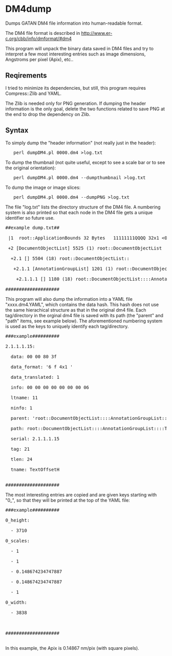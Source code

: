 # DM4dump

Dumps GATAN DM4 file information into human-readable format.

The DM4 file format is described in http://www.er-c.org/cbb/info/dmformat/#dm4 

This program will unpack the binary data saved in DM4 files and try to interpret a few most interesting entries such as image dimensions, Angstroms per pixel (Apix), etc..


## Reqirements

I tried to minimize its dependencies, but still, this program requires Compress::Zlib and YAML. 


The Zlib is needed only for PNG generation. If dumping the header information is the only goal, delete the two functions related to save PNG at the end to drop the dependency on Zlib.

## Syntax

To simply dump the "header information" (not really just in the header):
<pre>
   perl dumpDM4.pl 0000.dm4 >log.txt
</pre>
To dump the thumbnail (not quite useful, except to see a scale bar or to see the original orientation):
<pre>
   perl dumpDM4.pl 0000.dm4 --dumpthumbnail >log.txt
</pre>
To dump the image or image slices:
<pre>
   perl dumpDM4.pl 0000.dm4 --dumpPNG >log.txt
</pre>

The file "log.txt" lists the directory structure of the DM4 file. A numbering system is also printed so that each node in the DM4 file gets a unique identifier so future use.

<pre>
##example dump.txt##

 |1 <ApplicationBounds> root::ApplicationBounds 32 Bytes   11111111QQQQ 32x1 <0 0 1464 2236> [ 00 00 00 00 00 00 00 00 00 00 00 00 00 00 00 00 b8 05 00 00 00 00 00 00 bc 08 00 00 00 00 00 00]
 
 +2 [DocumentObjectList] 5525 (1) root::DocumentObjectList
 
  +2.1 [] 5504 (18) root::DocumentObjectList::
  
   +2.1.1 [AnnotationGroupList] 1201 (1) root::DocumentObjectList::::AnnotationGroupList
   
    +2.1.1.1 [] 1180 (18) root::DocumentObjectList::::AnnotationGroupList::
 
####################
</pre>


This program will also dump the information into a YAML file "xxxx.dm4.YAML", which contains the data hash. This hash does not use the same hierachical structure as that in the original dm4 file. Each tag/directory in the orginal dm4 file is saved with its path (the "parent" and "path" items, see example below). The aforementioned numbering system is used as the keys to uniquely identify each tag/directory.

<pre>
###example##########

2.1.1.1.15:

  data: 00 00 80 3f
  
  data_format: '6 f 4x1 '
  
  data_translated: 1
  
  info: 00 00 00 00 00 00 00 06
  
  ltname: 11
  
  ninfo: 1
  
  parent: 'root::DocumentObjectList::::AnnotationGroupList::'
  
  path: root::DocumentObjectList::::AnnotationGroupList::::TextOffsetH
  
  serial: 2.1.1.1.15
  
  tag: 21
  
  tlen: 24
  
  tname: TextOffsetH
  

####################
</pre>


The most interesting entries are copied and are given keys starting with "0_", so that they will be printed at the top of the YAML file:

<pre>
###example##########

0_height:

  - 3710
  
0_scales:

  - 1
  
  - 1
  
  - 0.148674234747887
  
  - 0.148674234747887
  
  - 1
  
0_width:

  - 3838
  


####################

</pre>

In this example, the Apix is 0.14867 nm/pix (with square pixels).
